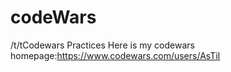 # codeWars
/t/tCodewars Practices
Here is my codewars homepage:https://www.codewars.com/users/AsTiI
